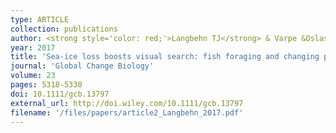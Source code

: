 ```yaml
---
type: ARTICLE
collection: publications
author: <strong style='color: red;'>Langbehn TJ</strong> & Varpe &Oslash;
year: 2017
title: 'Sea-ice loss boosts visual search: fish foraging and changing pelagic interactions in polar oceans'
journal: 'Global Change Biology'
volume: 23
pages: 5318-5330
doi: 10.1111/gcb.13797
external_url: http://doi.wiley.com/10.1111/gcb.13797
filename: '/files/papers/article2_Langbehn_2017.pdf'
---
```

